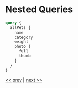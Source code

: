 # Nested Queries

```graphql
query {
  allPets {
    name
    category
    weight
    photo {
      full
      thumb
    }
  }
}
```

[<< prev](https://github.com/MoonHighway/sample-instructor-guide/blob/master/GraphQL/Day1-GraphQLKickoff/notes/AM1-QueryLanguage/02-pet-library-enums.md) | [next >>](https://github.com/MoonHighway/sample-instructor-guide/blob/master/GraphQL/Day1-GraphQLKickoff/notes/AM1-QueryLanguage/04-pet-library-args.md)
